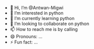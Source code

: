 - 👋 Hi, I’m @Antwan-Migwi
- 👀 I’m interested in python 
- 🌱 I’m currently learning python 
- 💞️ I’m looking to collaborate on python 
- 📫 How to reach me is by calling 
- 😄 Pronouns: ...
- ⚡ Fun fact: ...

<!---
Antwan-Migwi/Antwan-Migwi is a ✨ special ✨ repository because its `README.md` (this file) appears on your GitHub profile.
You can click the Preview link to take a look at your changes.
--->
